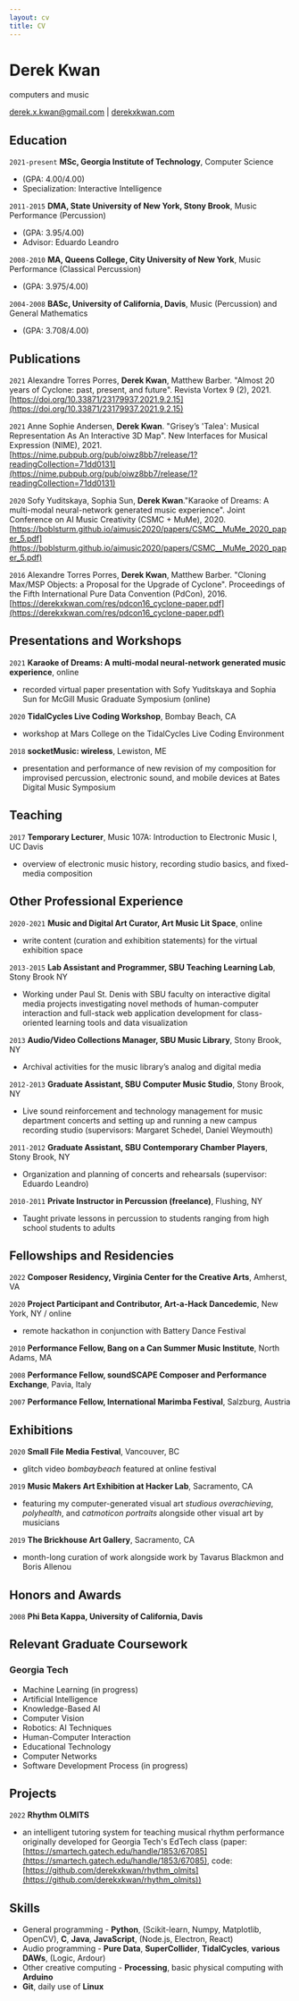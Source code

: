 ```yaml
---
layout: cv
title: CV
---
```

# Derek Kwan
computers and music

<div id="webaddress">
<a href="derek.x.kwan@gmail.com">derek.x.kwan@gmail.com</a> |
<a href="derekxkwan.com">derekxkwan.com</a>
</div>

## Education

`2021-present` __MSc, Georgia Institute of Technology__, Computer Science
- (GPA: 4.00/4.00)
- Specialization: Interactive Intelligence

`2011-2015` __DMA, State University of New York, Stony Brook__, Music Performance (Percussion)
- (GPA: 3.95/4.00)
- Advisor: Eduardo Leandro

`2008-2010` __MA, Queens College, City University of New York__, Music Performance (Classical Percussion)
- (GPA: 3.975/4.00)

`2004-2008` __BASc, University of California, Davis__, Music (Percussion) and General Mathematics
- (GPA: 3.708/4.00)

## Publications

`2021` Alexandre Torres Porres, __Derek Kwan__, Matthew Barber. "Almost 20 years of Cyclone: past, present, and future". Revista Vortex 9 (2), 2021. [https://doi.org/10.33871/23179937.2021.9.2.15](https://doi.org/10.33871/23179937.2021.9.2.15)

`2021` Anne Sophie Andersen, __Derek Kwan__. "Grisey’s 'Talea': Musical Representation As An Interactive 3D Map". New Interfaces for Musical Expression (NIME), 2021. [https://nime.pubpub.org/pub/oiwz8bb7/release/1?readingCollection=71dd0131](https://nime.pubpub.org/pub/oiwz8bb7/release/1?readingCollection=71dd0131)


`2020` Sofy Yuditskaya, Sophia Sun, __Derek Kwan__."Karaoke of Dreams: A multi-modal neural-network generated music experience". Joint Conference on AI Music Creativity (CSMC + MuMe), 2020. [https://boblsturm.github.io/aimusic2020/papers/CSMC__MuMe_2020_paper_5.pdf](https://boblsturm.github.io/aimusic2020/papers/CSMC__MuMe_2020_paper_5.pdf)

`2016` Alexandre Torres Porres, __Derek Kwan__, Matthew Barber. "Cloning Max/MSP Objects: a Proposal for the Upgrade of Cyclone". Proceedings of the Fifth International Pure Data Convention (PdCon), 2016. [https://derekxkwan.com/res/pdcon16_cyclone-paper.pdf](https://derekxkwan.com/res/pdcon16_cyclone-paper.pdf)

## Presentations and Workshops
`2021` __Karaoke of Dreams: A multi-modal neural-network generated music experience__, online
 - recorded virtual paper presentation with Sofy Yuditskaya and Sophia Sun for McGill Music Graduate Symposium (online)

`2020` __TidalCycles Live Coding Workshop__, Bombay Beach, CA
- workshop at Mars College on the TidalCycles Live Coding Environment

`2018` __socketMusic: wireless__, Lewiston, ME
- presentation and performance of new revision of my composition for improvised percussion, electronic sound, and mobile devices at Bates Digital Music Symposium


## Teaching
`2017` __Temporary Lecturer__, Music 107A: Introduction to Electronic Music I, UC Davis
- overview of electronic music history, recording studio basics, and fixed-media composition

## Other Professional Experience
`2020-2021` __Music and Digital Art Curator, Art Music Lit Space__, online
- write content (curation and exhibition statements) for the virtual exhibition space

`2013-2015` __Lab Assistant and Programmer, SBU Teaching Learning Lab__, Stony Brook NY
- Working under Paul St. Denis with SBU faculty on interactive digital media projects investigating novel methods of human-computer interaction and full-stack web application development for class-oriented learning tools and data visualization

`2013` __Audio/Video Collections Manager, SBU Music Library__, Stony Brook, NY
- Archival activities for the music library’s analog and digital media

`2012-2013` __Graduate Assistant, SBU Computer Music Studio__, Stony Brook, NY
- Live sound reinforcement and technology management for music department concerts and setting up and running a new campus recording studio (supervisors: Margaret Schedel, Daniel Weymouth)

`2011-2012` __Graduate Assistant, SBU Contemporary Chamber Players__, Stony Brook, NY
- Organization and planning of concerts and rehearsals (supervisor: Eduardo Leandro)

`2010-2011` __Private Instructor in Percussion (freelance)__, Flushing, NY
- Taught private lessons in percussion to students ranging from high school students to adults


## Fellowships and Residencies
`2022` __Composer Residency, Virginia Center for the Creative Arts__, Amherst, VA

`2020` __Project Participant and Contributor, Art-a-Hack Dancedemic__, New York, NY / online
- remote hackathon in conjunction with Battery Dance Festival

`2010` __Performance Fellow, Bang on a Can Summer Music Institute__, North Adams, MA

`2008` __Performance Fellow, soundSCAPE Composer and Performance Exchange__, Pavia, Italy

`2007` __Performance Fellow, International Marimba Festival__, Salzburg, Austria

## Exhibitions
`2020` __Small File Media Festival__, Vancouver, BC
- glitch video _bombaybeach_ featured at online festival

`2019` __Music Makers Art Exhibition at Hacker Lab__, Sacramento, CA
- featuring my computer-generated visual art *studious overachieving*, *polyhealth*, and *catmoticon portraits* alongside other visual art by musicians

`2019` __The Brickhouse Art Gallery__, Sacramento, CA
- month-long curation of work alongside work by Tavarus Blackmon and Boris Allenou

## Honors and Awards
`2008` __Phi Beta Kappa, University of California, Davis__

## Relevant Graduate Coursework
### Georgia Tech
- Machine Learning (in progress)
- Artificial Intelligence
- Knowledge-Based AI
- Computer Vision
- Robotics: AI Techniques
- Human-Computer Interaction
- Educational Technology
- Computer Networks
- Software Development Process (in progress)

## Projects
`2022` __Rhythm OLMITS__
- an intelligent tutoring system for teaching musical rhythm performance originally developed for Georgia Tech's EdTech class (paper: [https://smartech.gatech.edu/handle/1853/67085](https://smartech.gatech.edu/handle/1853/67085), code: [https://github.com/derekxkwan/rhythm_olmits](https://github.com/derekxkwan/rhythm_olmits))
 
## Skills
- General programming - __Python__, (Scikit-learn, Numpy, Matplotlib, OpenCV), __C__, __Java__, __JavaScript__, (Node.js, Electron, React)
- Audio programming - __Pure Data__, __SuperCollider__, __TidalCycles__, __various DAWs__, (Logic, Ardour)
- Other creative computing - __Processing__, basic physical computing with __Arduino__
- **Git**, daily use of **Linux**

<!-- ### Footer

Last updated: May 2013 -->


